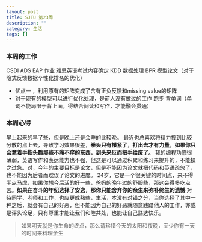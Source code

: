 ```yaml
---
layout: post
title: SJTU 第23周
description: ""
category: 生活
tags: []
---
```


### 本周的工作
CSDI ADS EAP 作业
雅思英语考试内容确定
KDD 数据处理
BPR 模型论文（对于隐式反馈数据个性化排名的优化）
 * 优点一 ，利用原有的矩阵变成了含有正负反馈和missing value的矩阵
 * 对于现有的模型可以进行优化处理，是前人没有做过的工作
跑步 背单词（单词不能局限于背上面，得结合阅读和写作，才能融会贯通）

### 本周心得
早上起来的早了些，但是晚上还是会睡的比较晚。
最近也总喜欢将精力投到比较分散的点上去，导致学习效果很差，**拳头只有攥紧了，打出去才有力量，如果你只会拿着手指头戳那些不痛不痒的东西，到头来反而把手给废了。**
我的编程功底很薄弱，英语写作和表达能力也不强，但这是可以通过积累和练习来提升的，不能操之过急。对，今年的主要目标是论文，但是不能因为论文就把代码和英语疏忽了，也不能因为后者而耽误了论文的进度。
24岁，它是一个很关键的时间点，来不得半点马虎，如果你想今后活的好一些，爸妈的晚年过的舒服些，那这会得多吃点苦。**如果在奋斗的年纪选择了安逸，那你只能舍弃你的余生来弥补终生的遗憾**
对待同学、老师和工作，也应更成熟些，生活，本没有对错之分，当你选择了其中一种之后，就会有自己的好恶，但不能因为自己的好恶就随意践踏他人的工作，亦或是评头论足，只有尊重才能让我们和睦共处，也能让自己豁达快乐。

> 如果明天就是你生命的终点，那么请珍惜今天的太阳和夜晚，至少你有一天的时间来料理余生
